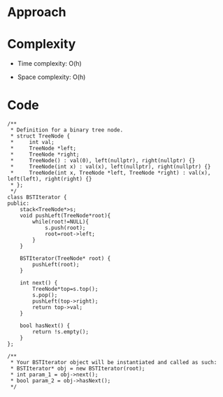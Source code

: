 # Approach
<!-- Describe your approach to solving the problem. -->

# Complexity
- Time complexity: O(h)
<!-- Add your time complexity here, e.g. $$O(n)$$ -->

- Space complexity: O(h)
<!-- Add your space complexity here, e.g. $$O(n)$$ -->

# Code
```
/**
 * Definition for a binary tree node.
 * struct TreeNode {
 *     int val;
 *     TreeNode *left;
 *     TreeNode *right;
 *     TreeNode() : val(0), left(nullptr), right(nullptr) {}
 *     TreeNode(int x) : val(x), left(nullptr), right(nullptr) {}
 *     TreeNode(int x, TreeNode *left, TreeNode *right) : val(x), left(left), right(right) {}
 * };
 */
class BSTIterator {
public:
    stack<TreeNode*>s;
    void pushLeft(TreeNode*root){
        while(root!=NULL){
            s.push(root);
            root=root->left;
        }
    }

    BSTIterator(TreeNode* root) {
        pushLeft(root);
    }
    
    int next() {
        TreeNode*top=s.top();
        s.pop();
        pushLeft(top->right);
        return top->val;
    }
    
    bool hasNext() {
        return !s.empty();
    }
};

/**
 * Your BSTIterator object will be instantiated and called as such:
 * BSTIterator* obj = new BSTIterator(root);
 * int param_1 = obj->next();
 * bool param_2 = obj->hasNext();
 */
```
